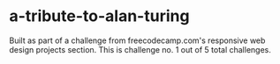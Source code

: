 # a-tribute-to-alan-turing
Built as part of a challenge from freecodecamp.com's responsive web design projects section.
This is challenge no. 1 out of 5 total challenges.
